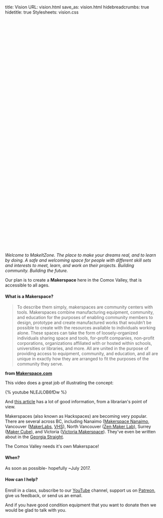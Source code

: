 title: Vision
URL: vision.html
save_as: vision.html
hidebreadcrumbs: true
hidetitle: true
Stylesheets: vision.css

<div style="width:100%; height: 768px;">
<div id="visionanimationexport_hype_container" style="margin:auto;position:relative;width:100%;height:100%;overflow:hidden;">
        <script type="text/javascript" charset="utf-8" src="vision-animation/vision-animation-export.hyperesources/visionanimationexport_hype_generated_script.js?21953"></script>
</div>
</div>
<em class="lead">Welcome to MakeItZone. The place to make your dreams real, and to learn by doing.  A safe and welcoming space for people with different skill sets and interests to meet, learn, and work on their projects. Building community. Building the future.</em>

Our plan is to create a __Makerspace__ here in the Comox Valley, that is accessible to all ages.

#### What is a Makerspace?

> To describe them simply, makerspaces are community centers with tools. Makerspaces combine manufacturing equipment, community, and education for the purposes of enabling community members to design, prototype and create manufactured works that wouldn’t be possible to create with the resources available to individuals working alone. These spaces can take the form of loosely-organized individuals sharing space and tools, for-profit companies, non-profit corporations, organizations affiliated with or hosted within schools, universities or libraries, and more. All are united in the purpose of providing access to equipment, community, and education, and all are unique in exactly how they are arranged to fit the purposes of the community they serve.

__from [Makerspace.com](http://spaces.makerspace.com)__

This video does a great job of illustrating the concept:

{% youtube NLEJLOB6fDw %}

And [this article](http://oedb.org/ilibrarian/a-librarians-guide-to-makerspaces/) has a lot of good information, from a librarian's point of view.

Makerspaces (also known as Hackspaces) are becoming very popular. There are several across BC, including Nanaimo ([Makerspace Nanaimo](https://makerspacenanaimo.org), Vancouver ([MakerLabs](http://www.makerlabs.com), [VHS](https://hackspace.ca/wp/)), North Vancouver ([Zen Maker Lab](http://zenmakerlab.com)), Surrey ([Maker Cube](http://makercube.ca)), and Victoria ([Victoria Makerspace](http://www.makerspace.ca/cpages/home)). They've even be written about in the [Georgia Straight](http://www.straight.com/life/734836/makerspaces-connect-people-and-projects-vancouver).

The Comox Valley needs it's own Makerspace!

#### When?

As soon as possible- hopefully ~July 2017.

#### How can I help?

Enroll in a class, subscribe to our [YouTube](https://www.youtube.com/makeitzone001) channel, support us on [Patreon](https://www.patreon.com/MakeItZone), give us feedback, or send us an email.


And if you have good condition equipment that you want to donate then we would be glad to talk with you.
